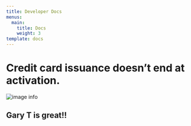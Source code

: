 ```yaml
---
title: Developer Docs
menus:
  main:
    title: Docs
    weight: 3
template: docs
---
```


# Credit card issuance doesn’t end at activation.
![image info](/images/cardupdatr_image4-600x473.png)


## Gary T is great!!

